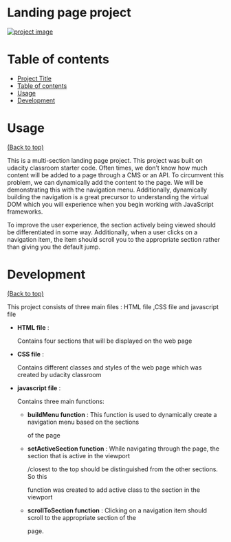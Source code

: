 # Landing page project 
[![ project image](https://www.linkpicture.com/q/lp.jpg)](https://www.linkpicture.com/view.php?img=LPic61c1bfcc0b4c51058736569)

# Table of contents

- [Project Title](#landing-page-project)
- [Table of contents](#table-of-contents)
- [Usage](#usage)
- [Development](#development)


# Usage
[(Back to top)](#table-of-contents)

This is a multi-section landing page project. This project was built on udacity classroom starter code. Often times, we don’t know how much content will be added to a page through a CMS or an API. To circumvent this problem, we can dynamically add the content to the page. We will be demonstrating this with the navigation menu. Additionally, dynamically building the navigation is a great precursor to understanding the virtual DOM which you will experience when you begin working with JavaScript frameworks.

To improve the user experience, the section actively being viewed should be differentiated in some way. Additionally, when a user clicks on a navigation item, the item should scroll you to the appropriate section rather than giving you the default jump.

# Development
[(Back to top)](#table-of-contents)

This project consists of three main files : HTML file ,CSS file and javascript file

- **HTML file** :
	
	Contains four sections that will be displayed on the web page 

- **CSS file** :
	
	Contains different classes and styles of the web page which was created by udacity classroom
	

- **javascript file** :
	
	Contains three main functions:

	 - **buildMenu function** : This function is used to dynamically create a navigation menu based on the sections 

	   of the page

	 - **setActiveSection function** : While navigating through the page, the section that is active in the viewport

	   /closest to the top should be distinguished from the other sections. So this 

	   function was created to add active class to the section in the viewport

	 - **scrollToSection function** : Clicking on a navigation item should scroll to the appropriate section of the 

	   page.






